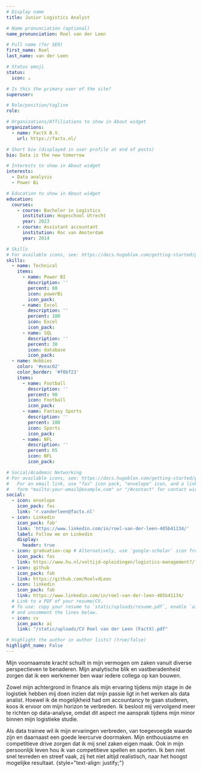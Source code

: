 ```yaml
---
# Display name
title: Junior Logistics Analyst

# Name pronunciation (optional)
name_pronunciation: Roel van der Leen

# Full name (for SEO)
first_name: Roel
last_name: van der Leen

# Status emoji
status:
  icon: ☕️

# Is this the primary user of the site?
superuser: 

# Role/position/tagline
role: 

# Organizations/Affiliations to show in About widget
organizations: 
  - name: FactX B.V.
    url: https://factx.nl/

# Short bio (displayed in user profile at end of posts)
bio: Data is the new tomorrow

# Interests to show in About widget
interests:
  - Data analysis
  - Power Bi

# Education to show in About widget
education:
  courses:
    - course: Bachelor in Logistics
      institution: Hogeschool Utrecht
      year: 2023
    - course: Assistant accountant
      institution: Roc van Amsterdam
      year: 2014

# Skills
# For available icons, see: https://docs.hugoblox.com/getting-started/page-builder/#icons
skills:
  - name: Technical
    items:
      - name: Power BI
        description: ''
        percent: 80
        icon: powerBi
        icon_pack: 
      - name: Excel
        description: ''
        percent: 100
        icon: Excel
        icon_pack: 
      - name: SQL
        description: ''
        percent: 30
        icon: database
        icon_pack: 
  - name: Hobbies
    color: '#eeac02'
    color_border: '#f0bf23'
    items:
      - name: Football
        description: ''
        percent: 90
        icon: Football
        icon_pack: 
      - name: Fantasy Sports
        description: ''
        percent: 100
        icon: Sports
        icon_pack: 
      - name: NFL
        description: ''
        percent: 65
        icon: NFL
        icon_pack:

# Social/Academic Networking
# For available icons, see: https://docs.hugoblox.com/getting-started/page-builder/#icons
#   For an email link, use "fas" icon pack, "envelope" icon, and a link in the
#   form "mailto:your-email@example.com" or "/#contact" for contact widget.
social:
  - icon: envelope
    icon_pack: fas
    link: 'r.vanderleen@factx.nl'
  - icon: Linkedin 
    icon_pack: fab'
    link: 'https://www.linkedin.com/in/roel-van-der-leen-405b41134/'
    label: Follow me on Linkedin
    display:
      header: true
  - icon: graduation-cap # Alternatively, use `google-scholar` icon from `ai` icon pack
    icon_pack: fas
    link: https://www.hu.nl/voltijd-opleidingen/logistics-management?/?utm_source=google&utm_medium=paid_search&utm_campaign=voltijd_q1_2024&gad_source=1&gclid=CjwKCAjwh4-wBhB3EiwAeJsppJPNagpcUYFGWy4wKLTn6Y3TadZJ5D-aI4I2gQeZ8Y6zVJLbF1WKbRoCSIwQAvD_BwE
  - icon: github
    icon_pack: fab
    link: https://github.com/RoelvdLeen
  - icon: linkedin
    icon_pack: fab
    link: https://www.linkedin.com/in/roel-van-der-leen-405b41134/
  # Link to a PDF of your resume/CV.
  # To use: copy your resume to `static/uploads/resume.pdf`, enable `ai` icons in `params.yaml`,
  # and uncomment the lines below.
  - icon: cv
    icon_pack: ai
    link: "/static/uploads/CV Roel van der Leen (FactX).pdf" 

# Highlight the author in author lists? (true/false)
highlight_name: False
---
```


Mijn voornaamste kracht schuilt in mijn vermogen om zaken vanuit diverse perspectieven te benaderen. Mijn
analytische blik en vastberadenheid zorgen dat ik een werknemer ben waar iedere collega op kan bouwen.

Zowel mijn achtergrond in finance als mijn ervaring tijdens mijn stage in de logistiek hebben mij doen inzien dat mijn passie ligt in het werken als data analist. Hoewel ik de mogelijkheid had om accountancy te gaan studeren, koos ik ervoor om mijn horizon te verbreden. Ik besloot mij vervolgend meer te richten op data-analyse, omdat dit aspect me aansprak tijdens mijn minor binnen mijn logistieke studie.

Als data trainee wil ik mijn ervaringen verbreden, van toegevoegde waarde zijn en daarnaast een goede leercurve doormaken. Mijn enthousiasme en competitieve drive zorgen dat ik mij snel zaken eigen maak. Ook in mijn persoonlijk leven hou ik van competitieve spellen en sporten. Ik ben niet snel tevreden en streef vaak, zij het niet altijd realistisch, naar het hoogst mogelijke resultaat.
{style="text-align: justify;"}
